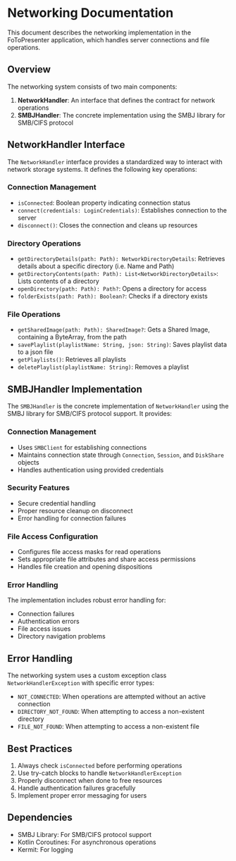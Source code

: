 # Networking Documentation

This document describes the networking implementation in the FoToPresenter application, which handles server connections and file operations.

## Overview

The networking system consists of two main components:

1. **NetworkHandler**: An interface that defines the contract for network operations
2. **SMBJHandler**: The concrete implementation using the SMBJ library for SMB/CIFS protocol

## NetworkHandler Interface

The `NetworkHandler` interface provides a standardized way to interact with network storage systems. It defines the following key operations:

### Connection Management
- `isConnected`: Boolean property indicating connection status
- `connect(credentials: LoginCredentials)`: Establishes connection to the server
- `disconnect()`: Closes the connection and cleans up resources

### Directory Operations
- `getDirectoryDetails(path: Path): NetworkDirectoryDetails`: Retrieves details about a specific directory (i.e. Name and Path)
- `getDirectoryContents(path: Path): List<NetworkDirectoryDetails>`: Lists contents of a directory
- `openDirectory(path: Path): Path?`: Opens a directory for access
- `folderExists(path: Path): Boolean?`: Checks if a directory exists

### File Operations
- `getSharedImage(path: Path): SharedImage?`: Gets a Shared Image, containing a ByteArray, from the path
- `savePlaylist(playlistName: String, json: String)`: Saves playlist data to a json file
- `getPlaylists()`: Retrieves all playlists
- `deletePlaylist(playlistName: String)`: Removes a playlist

## SMBJHandler Implementation

The `SMBJHandler` is the concrete implementation of `NetworkHandler` using the SMBJ library for SMB/CIFS protocol support. It provides:

### Connection Management
- Uses `SMBClient` for establishing connections
- Maintains connection state through `Connection`, `Session`, and `DiskShare` objects
- Handles authentication using provided credentials

### Security Features
- Secure credential handling
- Proper resource cleanup on disconnect
- Error handling for connection failures

### File Access Configuration
- Configures file access masks for read operations
- Sets appropriate file attributes and share access permissions
- Handles file creation and opening dispositions

### Error Handling
The implementation includes robust error handling for:
- Connection failures
- Authentication errors
- File access issues
- Directory navigation problems

## Error Handling

The networking system uses a custom exception class `NetworkHandlerException` with specific error types:

- `NOT_CONNECTED`: When operations are attempted without an active connection
- `DIRECTORY_NOT_FOUND`: When attempting to access a non-existent directory
- `FILE_NOT_FOUND`: When attempting to access a non-existent file

## Best Practices

1. Always check `isConnected` before performing operations
2. Use try-catch blocks to handle `NetworkHandlerException`
3. Properly disconnect when done to free resources
4. Handle authentication failures gracefully
5. Implement proper error messaging for users

## Dependencies

- SMBJ Library: For SMB/CIFS protocol support
- Kotlin Coroutines: For asynchronous operations
- Kermit: For logging
